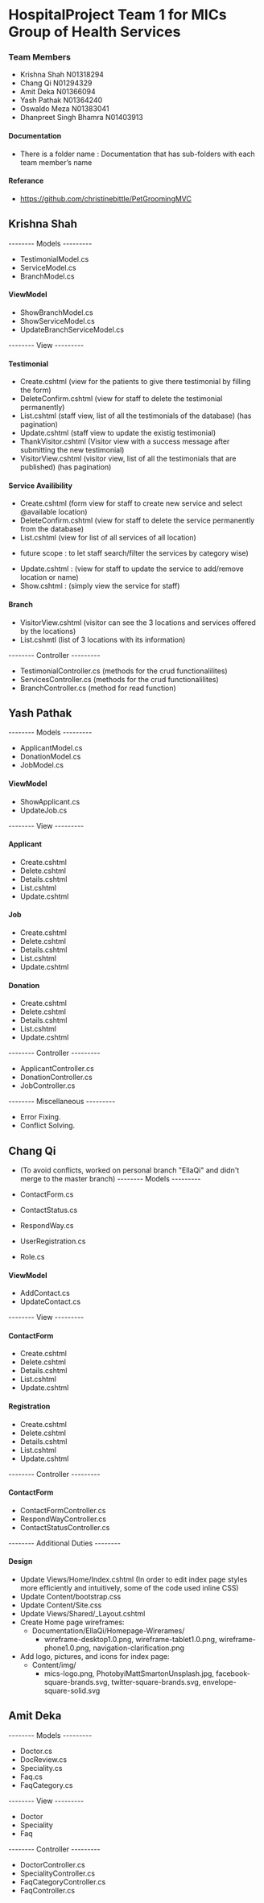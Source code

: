 # HospitalProject Team 1 for MICs Group of Health Services
### Team Members
* Krishna Shah N01318294
* Chang Qi N01294329 
* Amit Deka N01366094 
* Yash Pathak N01364240 
* Oswaldo Meza N01383041 
* Dhanpreet Singh Bhamra N01403913 

#### Documentation
* There is a folder name : Documentation that has sub-folders with each team member’s name

#### Referance 
*  https://github.com/christinebittle/PetGroomingMVC


## Krishna Shah
-------- Models ---------

* TestimonialModel.cs
* ServiceModel.cs
* BranchModel.cs

#### ViewModel
* ShowBranchModel.cs
* ShowServiceModel.cs
* UpdateBranchServiceModel.cs

-------- View ---------

#### Testimonial
* Create.cshtml (view for the patients to give there testimonial by filling the form)
* DeleteConfirm.cshtml (view for staff to delete the testimonial permanently)
* List.cshtml (staff view, list of all the testimonials of the database) (has pagination)
* Update.cshtml (staff view to update the existig testimonial)
* ThankVisitor.cshtml (Visitor view with a success message after submitting the new testimonial)
* VisitorView.cshtml (visitor view, list of all the testimonials that are published) (has pagination)

#### Service Availibility
* Create.cshtml (form view for staff to create new service and select @available location)
* DeleteConfirm.cshtml (view for staff to delete the service permanently from the database)
* List.cshtml (view for list of all services of all location)
- future scope : to let staff search/filter the services by category wise) 
* Update.cshtml : (view for staff to update the service to add/remove location or name)
* Show.cshtml : (simply view the service for staff)

#### Branch
* VisitorView.cshtml (visitor can see the 3 locations and services offered by the locations)
* List.cshmtl (list of 3 locations with its information)

-------- Controller ---------

* TestimonialController.cs (methods for the crud functionalilites)
* ServicesController.cs (methods for the crud functionalilites)
* BranchController.cs (method for read function)


## Yash Pathak
-------- Models ---------

* ApplicantModel.cs
* DonationModel.cs
* JobModel.cs

#### ViewModel
* ShowApplicant.cs
* UpdateJob.cs

-------- View ---------

#### Applicant
* Create.cshtml
* Delete.cshtml
* Details.cshtml
* List.cshtml
* Update.cshtml


#### Job
* Create.cshtml
* Delete.cshtml
* Details.cshtml
* List.cshtml
* Update.cshtml

#### Donation
* Create.cshtml
* Delete.cshtml
* Details.cshtml
* List.cshtml
* Update.cshtml

-------- Controller ---------

* ApplicantController.cs
* DonationController.cs
* JobController.cs

-------- Miscellaneous ---------
* Error Fixing.
* Conflict Solving.


## Chang Qi
 * (To avoid conflicts, worked on personal branch "EllaQi" and didn't merge to the master branch)
-------- Models ---------

* ContactForm.cs
* ContactStatus.cs
* RespondWay.cs
* UserRegistration.cs
* Role.cs

#### ViewModel
* AddContact.cs
* UpdateContact.cs

-------- View ---------

#### ContactForm
* Create.cshtml
* Delete.cshtml
* Details.cshtml
* List.cshtml
* Update.cshtml


#### Registration
* Create.cshtml
* Delete.cshtml
* Details.cshtml
* List.cshtml
* Update.cshtml

-------- Controller ---------

#### ContactForm
* ContactFormController.cs
* RespondWayController.cs
* ContactStatusController.cs

-------- Additional Duties --------

#### Design
 * Update Views/Home/Index.cshtml (In order to edit index page styles more efficiently and intuitively, some of the code used inline CSS) 
 * Update Content/bootstrap.css
 * Update Content/Site.css
 * Update Views/Shared/_Layout.cshtml
 * Create Home page wireframes: 
    * Documentation/EllaQi/Homepage-Wirerames/
      * wireframe-desktop1.0.png, wireframe-tablet1.0.png, wireframe-phone1.0.png, navigation-clarification.png
 * Add logo, pictures, and icons for index page: 
   * Content/img/
     * mics-logo.png, PhotobyiMattSmartonUnsplash.jpg, facebook-square-brands.svg, twitter-square-brands.svg, envelope-square-solid.svg


## Amit Deka
-------- Models ---------

* Doctor.cs
* DocReview.cs
* Speciality.cs
* Faq.cs
* FaqCategory.cs



-------- View ---------
* Doctor
* Speciality
* Faq


-------- Controller ---------
* DoctorController.cs
* SpecialityController.cs
* FaqCategoryController.cs
* FaqController.cs

